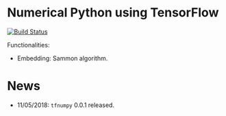 # Numerical Python using TensorFlow

[![Build Status](https://travis-ci.org/stephenhky/TFNumPy.svg?branch=py37)](https://travis-ci.org/stephenhky/TFNumPy)

Functionalities:

* Embedding: Sammon algorithm.

# News

* 11/05/2018: `tfnumpy` 0.0.1 released.


